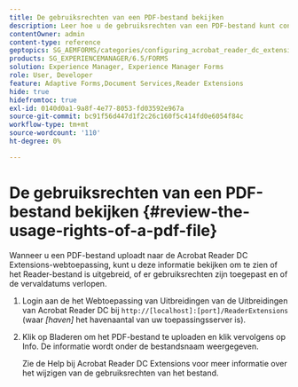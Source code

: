 ```yaml
---
title: De gebruiksrechten van een PDF-bestand bekijken
description: Leer hoe u de gebruiksrechten van een PDF-bestand kunt controleren.
contentOwner: admin
content-type: reference
geptopics: SG_AEMFORMS/categories/configuring_acrobat_reader_dc_extensions
products: SG_EXPERIENCEMANAGER/6.5/FORMS
solution: Experience Manager, Experience Manager Forms
role: User, Developer
feature: Adaptive Forms,Document Services,Reader Extensions
hide: true
hidefromtoc: true
exl-id: 0140d0a1-9a8f-4e77-8053-fd03592e967a
source-git-commit: bc91f56d447d1f2c26c160f5c414fd0e6054f84c
workflow-type: tm+mt
source-wordcount: '110'
ht-degree: 0%

---
```


# De gebruiksrechten van een PDF-bestand bekijken {#review-the-usage-rights-of-a-pdf-file}

Wanneer u een PDF-bestand uploadt naar de Acrobat Reader DC Extensions-webtoepassing, kunt u deze informatie bekijken om te zien of het Reader-bestand is uitgebreid, of er gebruiksrechten zijn toegepast en of de vervaldatums verlopen.

1. Login aan de het Webtoepassing van Uitbreidingen van de Uitbreidingen van Acrobat Reader DC bij `http://[localhost]:[port]/ReaderExtensions` (waar *[haven]* het havenaantal van uw toepassingsserver is).
1. Klik op Bladeren om het PDF-bestand te uploaden en klik vervolgens op Info. De informatie wordt onder de bestandsnaam weergegeven.

   Zie de Help bij Acrobat Reader DC Extensions voor meer informatie over het wijzigen van de gebruiksrechten van het bestand.
